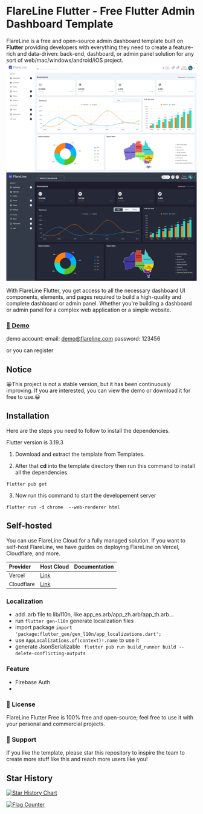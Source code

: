 # FlareLine Flutter - Free Flutter Admin Dashboard Template

FlareLine is a free and open-source admin dashboard template built on **Flutter** providing developers with everything they need to create a feature-rich and data-driven: back-end, dashboard, or admin panel solution for any sort of web/mac/windows/android/iOS project.
![screenshot20240408.png](snapshots%2Fscreenshot20240408.png)
![screenshot20240408_2.png](snapshots%2Fscreenshot20240408_2.png)

With FlareLine Flutter, you get access to all the necessary dashboard UI components, elements, and pages required to build a high-quality and complete dashboard or admin panel. Whether you're building a dashboard or admin panel for a complex web application or a simple website. 


### [🚀 Demo](https://flareline.vercel.app/)
demo account:
email: demo@flareline.com
password: 123456

or you can register

## Notice

😀This project is not a stable version, but it has been continuously improving. If you are interested, you can view the demo or download it for free to use.😀


## Installation

Here are the steps you need to follow to install the dependencies.

Flutter version is 3.19.3

1. Download and extract the template from Templates.

2. After that **cd** into the template directory then run this command to install all the dependencies

```
flutter pub get
```

3. Now run this command to start the developement server

```
flutter run -d chrome  --web-renderer html
```

## Self-hosted
You can use FlareLine Cloud for a fully managed solution. If you want to self-host FlareLine, we have guides on deploying FlareLine on Vercel, Cloudflare, and more.

| Provider   | Host Cloud | Documentation |
|:-----------| :------------- | :------------- |
| Vercel     | [Link](https://vercel.com/)  |  |
| Cloudflare | [Link](https://www.cloudflare.com/)   |  |

### Localization
* add .arb file to lib/l10n, like app_es.arb/app_zh.arb/app_th.arb...
* run `flutter gen-l10n` generate localization files
* import package `import 'package:flutter_gen/gen_l10n/app_localizations.dart';`
* use `AppLocalizations.of(context)!.name` to use it
* generate JsonSerializable ` flutter pub run build_runner build --delete-conflicting-outputs`

### Feature
* Firebase Auth
* 

### 📄 License
FlareLine Flutter Free is 100% free and open-source; feel free to use it with your personal and commercial projects.

### 💜 Support
If you like the template, please star this repository to inspire the team to create more stuff like this and reach more users like you!

## Star History

[![Star History Chart](https://api.star-history.com/svg?repos=FlutterFlareLine/FlareLine&type=Date)](https://star-history.com/#FlutterFlareLine/FlareLine&Date)

<a href="https://info.flagcounter.com/RW8W"><img src="https://s01.flagcounter.com/map/RW8W/size_s/txt_000000/border_3CCC08/pageviews_1/viewers_0/flags_0/" alt="Flag Counter" border="0"></a>

